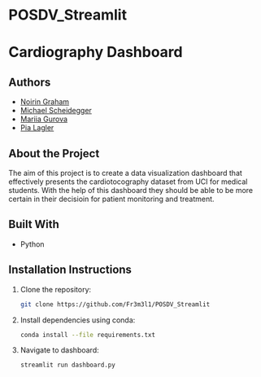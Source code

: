 # POSDV_Streamlit

<!-- README.md -->

<!-- PROJECT TITLE -->
# Cardiography Dashboard

## Authors
* [Noirin Graham](https://github.com/grahanoi) 
* [Michael Scheidegger](https://github.com/Fr3m3l1) 
* [Mariia Gurova](https://github.ch/gurovmar) 
* [Pia Lagler   ](https://github.com/Lagpi) 

## About the Project
The aim of this project is to create a data visualization dashboard that effectively presents the cardiotocography dataset from UCI for medical students. With the help of this dashboard they should be able to be more certain in their decisioin for patient monitoring and treatment.

## Built With
* Python


## Installation Instructions
1. Clone the repository:
   ```sh
   git clone https://github.com/Fr3m3l1/POSDV_Streamlit
   ```
2. Install dependencies using conda:
   ```sh
   conda install --file requirements.txt
   ```
3. Navigate to dashboard:
   ```sh
   streamlit run dashboard.py
   ```